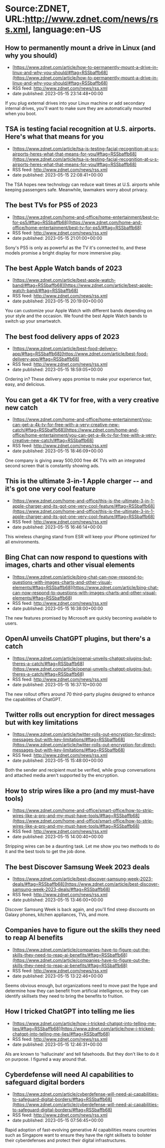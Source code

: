 # Source:ZDNET, URL:http://www.zdnet.com/news/rss.xml, language:en-US

## How to permanently mount a drive in Linux (and why you should)
 - [https://www.zdnet.com/article/how-to-permanently-mount-a-drive-in-linux-and-why-you-should/#ftag=RSSbaffb68](https://www.zdnet.com/article/how-to-permanently-mount-a-drive-in-linux-and-why-you-should/#ftag=RSSbaffb68)
 - RSS feed: http://www.zdnet.com/news/rss.xml
 - date published: 2023-05-15 23:14:48+00:00

If you plug external drives into your Linux machine or add secondary internal drives, you'll want to make sure they are automatically mounted when you boot.

## TSA is testing facial recognition at U.S. airports. Here's what that means for you
 - [https://www.zdnet.com/article/tsa-is-testing-facial-recognition-at-u-s-airports-heres-what-that-means-for-you/#ftag=RSSbaffb68](https://www.zdnet.com/article/tsa-is-testing-facial-recognition-at-u-s-airports-heres-what-that-means-for-you/#ftag=RSSbaffb68)
 - RSS feed: http://www.zdnet.com/news/rss.xml
 - date published: 2023-05-15 22:08:41+00:00

The TSA hopes new technology can reduce wait times at U.S. airports while keeping passengers safe. Meanwhile, lawmakers worry about privacy.

## The best TVs for PS5 of 2023
 - [https://www.zdnet.com/home-and-office/home-entertainment/best-tv-for-ps5/#ftag=RSSbaffb68](https://www.zdnet.com/home-and-office/home-entertainment/best-tv-for-ps5/#ftag=RSSbaffb68)
 - RSS feed: http://www.zdnet.com/news/rss.xml
 - date published: 2023-05-15 21:01:00+00:00

Sony's PS5 is only as powerful as the TV it's connected to, and these models promise a bright display for more immersive play.

## The best Apple Watch bands of 2023
 - [https://www.zdnet.com/article/best-apple-watch-band/#ftag=RSSbaffb68](https://www.zdnet.com/article/best-apple-watch-band/#ftag=RSSbaffb68)
 - RSS feed: http://www.zdnet.com/news/rss.xml
 - date published: 2023-05-15 20:19:00+00:00

You can customize your Apple Watch with different bands depending on your style and the occasion. We found the best Apple Watch bands to switch up your smartwatch.

## The best food delivery apps of 2023
 - [https://www.zdnet.com/article/best-food-delivery-app/#ftag=RSSbaffb68](https://www.zdnet.com/article/best-food-delivery-app/#ftag=RSSbaffb68)
 - RSS feed: http://www.zdnet.com/news/rss.xml
 - date published: 2023-05-15 18:59:05+00:00

Ordering in? These delivery apps promise to make your experience fast, easy, and delicious.

## You can get a 4K TV for free, with a very creative new catch
 - [https://www.zdnet.com/home-and-office/home-entertainment/you-can-get-a-4k-tv-for-free-with-a-very-creative-new-catch/#ftag=RSSbaffb68](https://www.zdnet.com/home-and-office/home-entertainment/you-can-get-a-4k-tv-for-free-with-a-very-creative-new-catch/#ftag=RSSbaffb68)
 - RSS feed: http://www.zdnet.com/news/rss.xml
 - date published: 2023-05-15 18:46:09+00:00

One company is giving away 500,000 free 4K TVs with an integrated second screen that is constantly showing ads.

## This is the ultimate 3-in-1 Apple charger -- and it's got one very cool feature
 - [https://www.zdnet.com/home-and-office/this-is-the-ultimate-3-in-1-apple-charger-and-its-got-one-very-cool-feature/#ftag=RSSbaffb68](https://www.zdnet.com/home-and-office/this-is-the-ultimate-3-in-1-apple-charger-and-its-got-one-very-cool-feature/#ftag=RSSbaffb68)
 - RSS feed: http://www.zdnet.com/news/rss.xml
 - date published: 2023-05-15 16:46:14+00:00

This wireless charging stand from ESR  will keep your iPhone optimized for all environments.

## Bing Chat can now respond to questions with images, charts and other visual elements
 - [https://www.zdnet.com/article/bing-chat-can-now-respond-to-questions-with-images-charts-and-other-visual-elements/#ftag=RSSbaffb68](https://www.zdnet.com/article/bing-chat-can-now-respond-to-questions-with-images-charts-and-other-visual-elements/#ftag=RSSbaffb68)
 - RSS feed: http://www.zdnet.com/news/rss.xml
 - date published: 2023-05-15 16:38:00+00:00

The new features promised by Microsoft are quickly becoming available to users.

## OpenAI unveils ChatGPT plugins, but there's a catch
 - [https://www.zdnet.com/article/openai-unveils-chatgpt-plugins-but-theres-a-catch/#ftag=RSSbaffb68](https://www.zdnet.com/article/openai-unveils-chatgpt-plugins-but-theres-a-catch/#ftag=RSSbaffb68)
 - RSS feed: http://www.zdnet.com/news/rss.xml
 - date published: 2023-05-15 16:37:10+00:00

The new rollout offers around 70 third-party plugins designed to enhance the capabilities of ChatGPT.

## Twitter rolls out encryption for direct messages but with key limitations
 - [https://www.zdnet.com/article/twitter-rolls-out-encryption-for-direct-messages-but-with-key-limitations/#ftag=RSSbaffb68](https://www.zdnet.com/article/twitter-rolls-out-encryption-for-direct-messages-but-with-key-limitations/#ftag=RSSbaffb68)
 - RSS feed: http://www.zdnet.com/news/rss.xml
 - date published: 2023-05-15 15:48:00+00:00

Both the sender and recipient must be verified, while group conversations and attached media aren't supported by the encryption.

## How to strip wires like a pro (and my must-have tools)
 - [https://www.zdnet.com/home-and-office/smart-office/how-to-strip-wires-like-a-pro-and-my-must-have-tools/#ftag=RSSbaffb68](https://www.zdnet.com/home-and-office/smart-office/how-to-strip-wires-like-a-pro-and-my-must-have-tools/#ftag=RSSbaffb68)
 - RSS feed: http://www.zdnet.com/news/rss.xml
 - date published: 2023-05-15 14:00:40+00:00

Stripping wires can be a daunting task. Let me show you two methods to do it and the best tools to get the job done.

## The best Discover Samsung Week 2023 deals
 - [https://www.zdnet.com/article/best-discover-samsung-week-2023-deals/#ftag=RSSbaffb68](https://www.zdnet.com/article/best-discover-samsung-week-2023-deals/#ftag=RSSbaffb68)
 - RSS feed: http://www.zdnet.com/news/rss.xml
 - date published: 2023-05-15 13:46:00+00:00

Discover Samsung Week is back again, and you'll find steep discounts on Galaxy phones, kitchen appliances, TVs, and more.

## Companies have to figure out the skills they need to reap AI benefits
 - [https://www.zdnet.com/article/companies-have-to-figure-out-the-skills-they-need-to-reap-ai-benefits/#ftag=RSSbaffb68](https://www.zdnet.com/article/companies-have-to-figure-out-the-skills-they-need-to-reap-ai-benefits/#ftag=RSSbaffb68)
 - RSS feed: http://www.zdnet.com/news/rss.xml
 - date published: 2023-05-15 13:22:46+00:00

Seems obvious enough, but organizations need to move past the hype and determine how they can benefit from artificial intelligence, so they can identify skillsets they need to bring the benefits to fruition.

## How I tricked ChatGPT into telling me lies
 - [https://www.zdnet.com/article/how-i-tricked-chatgpt-into-telling-me-lies/#ftag=RSSbaffb68](https://www.zdnet.com/article/how-i-tricked-chatgpt-into-telling-me-lies/#ftag=RSSbaffb68)
 - RSS feed: http://www.zdnet.com/news/rss.xml
 - date published: 2023-05-15 12:46:31+00:00

AIs are known to 'hallucinate' and tell falsehoods. But they don't like to do it on purpose. I figured a way around that.

## Cyberdefense will need AI capabilities to safeguard digital borders
 - [https://www.zdnet.com/article/cyberdefense-will-need-ai-capabilities-to-safeguard-digital-borders/#ftag=RSSbaffb68](https://www.zdnet.com/article/cyberdefense-will-need-ai-capabilities-to-safeguard-digital-borders/#ftag=RSSbaffb68)
 - RSS feed: http://www.zdnet.com/news/rss.xml
 - date published: 2023-05-15 07:56:45+00:00

Rapid adoption of fast-evolving generative AI capabilities means countries such as Singapore want to ensure they have the right skillsets to bolster their cyberdefenses and protect their digital infrastructures.

